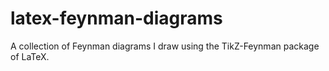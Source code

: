 # latex-feynman-diagrams
A collection of Feynman diagrams I draw using the TikZ-Feynman package of LaTeX.
